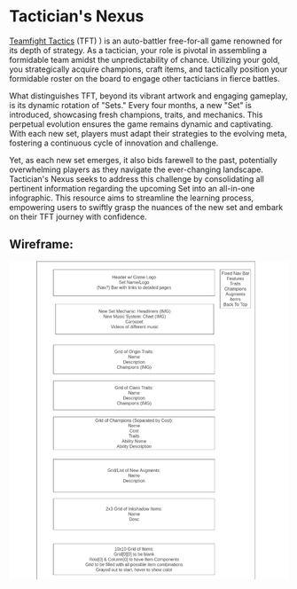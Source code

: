 # Tactician's Nexus

[Teamfight Tactics](https://teamfighttactics.leagueoflegends.com/en-us/) (TFT) ) is an auto-battler free-for-all game renowned for its depth of strategy. As a tactician, your role is pivotal in assembling a formidable team amidst the unpredictability of chance. Utilizing your gold, you strategically acquire champions, craft items, and tactically position your formidable roster on the board to engage other tacticians in fierce battles.

What distinguishes TFT, beyond its vibrant artwork and engaging gameplay, is its dynamic rotation of "Sets." Every four months, a new "Set" is introduced, showcasing fresh champions, traits, and mechanics. This perpetual evolution ensures the game remains dynamic and captivating. With each new set, players must adapt their strategies to the evolving meta, fostering a continuous cycle of innovation and challenge.

Yet, as each new set emerges, it also bids farewell to the past, potentially overwhelming players as they navigate the ever-changing landscape. Tactician's Nexus seeks to address this challenge by consolidating all pertinent information regarding the upcoming Set into an all-in-one infographic. This resource aims to streamline the learning process, empowering users to swiftly grasp the nuances of the new set and embark on their TFT journey with confidence.

## Wireframe: 

![TN Wireframe](./assets/wireframe/tn_wireframe.png)

